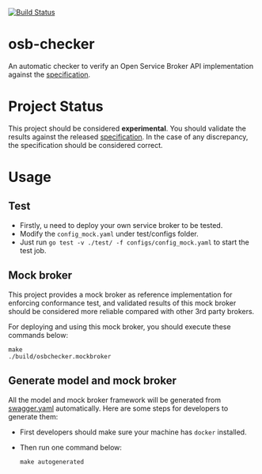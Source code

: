 [![Build Status](https://travis-ci.org/openservicebrokerapi/osb-checker.svg?branch=master)](https://travis-ci.org/openservicebrokerapi/osb-checker "Travis")

# osb-checker

An automatic checker to verify an Open Service Broker API implementation against the [specification](https://github.com/openservicebrokerapi/servicebroker).

# Project Status

This project should be considered **experimental**. You should validate the results against the released [specification](https://github.com/openservicebrokerapi/servicebroker). In the case of any discrepancy, the specification should be considered correct.

# Usage

## Test
* Firstly, u need to deploy your own service broker to be tested.
* Modify the `config_mock.yaml` under test/configs folder.
* Just run `go test -v ./test/ -f configs/config_mock.yaml` to start the test job.

## Mock broker
This project provides a mock broker as reference implementation for enforcing conformance test, and validated results of this mock broker should be considered more reliable compared with other 3rd party brokers.

For deploying and using this mock broker, you should execute these commands below:
```shell
make
./build/osbchecker.mockbroker
```

## Generate model and mock broker
All the model and mock broker framework will be generated from [swagger.yaml](https://raw.githubusercontent.com/openservicebrokerapi/servicebroker/master/swagger.yaml) automatically. Here are some steps for developers to generate them:
* First developers should make sure your machine has `docker` installed.
* Then run one command below:

	```shell
	make autogenerated
	```
